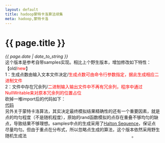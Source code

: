 ```yaml
---
layout: default
title: hadoop蒙特卡洛算法续集
meta: hadoop,蒙特卡洛
---
```

# {{ page.title }}
*{{ page.date | date_to_string }}*   
这个版本是参考自带samples实现。相比上个野生版本，增加修改如下特性：   
【old/<font color="red">new</font>】   
1：生成点数由输入文本文件决定/<font color="red">生成点数可由命令行参数指定，据此生成相应二进制文件</font>   
2：文件中存在冗余列/<font color="red">二进制输入输出文件中不再有冗余列，程序中通过NullWritable来对原本冗余列的位置占位</font>   
砍掉一堆import后的代码如下：   
[代码](https://github.com/zuojie/zuojie.github.com/blob/master/article/MonteCarloArg.java)   
另外关于蒙特卡洛算法，其实决定最终模拟结果精确性的还有一个重要因素，就是点的均匀程度（不是随机程度），原始的rand函数模拟的点存在重叠不够均匀的缺点，导致结果不够理想。samples中点的生成采用了[Halton Sequence](http://orion.math.iastate.edu/reu/2001/voronoi/halton_sequence.html)，保证点尽量均匀。但由于重点在分布式，所以忽略点生成的算法，这个版本依然采用野生随机生成法<font color="white">（samples中点生成算法代码太多实在懒得看我会乱说）</font>。   
